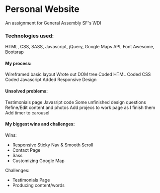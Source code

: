 # Personal Website 
An assignment for General Assembly SF's WDI

### Technologies used:
HTML, CSS, SASS, Javascript, jQuery, Google Maps API, Font Awesome, Bootsrap
    
#### My process:
Wireframed basic layout
Wrote out DOM tree
Coded HTML
Coded CSS
Coded Javascript
Added Responsive Design
     
#### Unsolved problems:
Testimonials page Javasript code 
Some unfinished design questions
Refine/Edit content and photos
Add projecs to work page as I finish them
Add timer to carousel
     
#### My biggest wins and challenges:
Wins:
 * Responsive Sticky Nav & Smooth Scroll
 * Contact Page
 * Sass
 * Customizing Google Map
      
      
Challenges: 
* Testimonials Page
* Producing content/words

